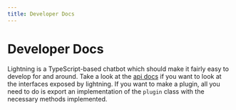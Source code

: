 ```yaml
---
title: Developer Docs
---
```


# Developer Docs

Lightning is a TypeScript-based chatbot which should make it fairly easy to
develop for and around. Take a look at the
[api docs](https://jsr.io/@jersey/lightning/doc) if you want to look at the
interfaces exposed by lightning. If you want to make a plugin, all you need to
do is export an implementation of the `plugin` class with the necessary methods
implemented.

